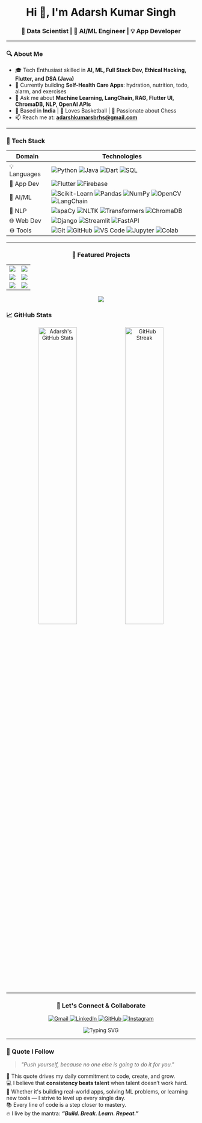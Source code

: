 <h1 align="center">Hi 👋, I'm Adarsh Kumar Singh</h1>
<h3 align="center">🚀 Data Scientist | 🤖 AI/ML Engineer | 💡 App Developer</h3>

---

### 🔍 About Me

- 🎓 Tech Enthusiast skilled in **AI, ML, Full Stack Dev, Ethical Hacking, Flutter, and DSA (Java)**
- 🔭 Currently building **Self-Health Care Apps**: hydration, nutrition, todo, alarm, and exercises
- 💬 Ask me about **Machine Learning, LangChain, RAG, Flutter UI, ChromaDB, NLP, OpenAI APIs**
- 📍 Based in **India** | 🏀 Loves Basketball | 🎯 Passionate about Chess
- 📫 Reach me at: **adarshkumarsbrhs@gmail.com**

---

### 💼 Tech Stack

| Domain         | Technologies                                                                 |
|----------------|------------------------------------------------------------------------------|
| 💡 Languages    | ![Python](https://img.shields.io/badge/Python-3776AB?style=flat&logo=python&logoColor=white) ![Java](https://img.shields.io/badge/Java-007396?style=flat&logo=java&logoColor=white) ![Dart](https://img.shields.io/badge/Dart-0175C2?style=flat&logo=dart&logoColor=white) ![SQL](https://img.shields.io/badge/SQL-003B57?style=flat&logo=postgresql&logoColor=white) |
| 📱 App Dev     | ![Flutter](https://img.shields.io/badge/Flutter-02569B?style=flat&logo=flutter&logoColor=white) ![Firebase](https://img.shields.io/badge/Firebase-FFCA28?style=flat&logo=firebase&logoColor=black) |
| 🤖 AI/ML       | ![Scikit-Learn](https://img.shields.io/badge/Scikit--Learn-F7931E?style=flat&logo=scikit-learn&logoColor=white) ![Pandas](https://img.shields.io/badge/Pandas-150458?style=flat&logo=pandas) ![NumPy](https://img.shields.io/badge/NumPy-013243?style=flat&logo=numpy&logoColor=white) ![OpenCV](https://img.shields.io/badge/OpenCV-5C3EE8?style=flat&logo=opencv&logoColor=white) ![LangChain](https://img.shields.io/badge/LangChain-000000?style=flat&logo=langchain&logoColor=white) |
| 🔬 NLP          | ![spaCy](https://img.shields.io/badge/spaCy-09A3D5?style=flat) ![NLTK](https://img.shields.io/badge/NLTK-008080?style=flat) ![Transformers](https://img.shields.io/badge/HuggingFace_Transformers-FFD21F?style=flat&logo=huggingface&logoColor=black) ![ChromaDB](https://img.shields.io/badge/ChromaDB-202020?style=flat) |
| 🌐 Web Dev     | ![Django](https://img.shields.io/badge/Django-092E20?style=flat&logo=django&logoColor=white) ![Streamlit](https://img.shields.io/badge/Streamlit-FF4B4B?style=flat&logo=streamlit&logoColor=white) ![FastAPI](https://img.shields.io/badge/FastAPI-009688?style=flat&logo=fastapi&logoColor=white) |
| ⚙️ Tools        | ![Git](https://img.shields.io/badge/Git-F05032?style=flat&logo=git&logoColor=white) ![GitHub](https://img.shields.io/badge/GitHub-181717?style=flat&logo=github) ![VS Code](https://img.shields.io/badge/VS_Code-007ACC?style=flat&logo=visual-studio-code) ![Jupyter](https://img.shields.io/badge/Jupyter-F37626?style=flat&logo=jupyter) ![Colab](https://img.shields.io/badge/Google_Colab-F9AB00?style=flat&logo=googlecolab&logoColor=black) |

---
<h3 align="center">🚀 Featured Projects</h3>

<table align="center">
  <tr>
    <td align="center" width="50%">
      <a href="https://github.com/ADARSH010203/MCP_WITH_A2A" target="_blank">
        <img src="https://github-readme-stats.vercel.app/api/pin/?username=ADARSH010203&repo=MCP_WITH_A2A&theme=radical" />
      </a>
    </td>
    <td align="center" width="50%">
      <a href="https://github.com/ADARSH010203/Apna_Village" target="_blank">
        <img src="https://github-readme-stats.vercel.app/api/pin/?username=ADARSH010203&repo=Apna_Village&theme=radical" />
      </a>
    </td>
  </tr>
  <tr>
    <td align="center" width="50%">
      <a href="https://github.com/ADARSH010203/face-detection" target="_blank">
        <img src="https://github-readme-stats.vercel.app/api/pin/?username=ADARSH010203&repo=face-detection&theme=radical" />
      </a>
    </td>
    <td align="center" width="50%">
      <a href="https://github.com/ADARSH010203/MACHINE-LEARNING" target="_blank">
        <img src="https://github-readme-stats.vercel.app/api/pin/?username=ADARSH010203&repo=MACHINE-LEARNING&theme=radical" />
      </a>
    </td>
  </tr>
  <tr>
    <td align="center" width="50%">
      <a href="https://github.com/ADARSH010203/Document_Summaring" target="_blank">
        <img src="https://github-readme-stats.vercel.app/api/pin/?username=ADARSH010203&repo=Document_Summaring&theme=radical" />
      </a>
    </td>
    <td align="center" width="50%">
      <a href="https://github.com/ADARSH010203/Sign_Detection" target="_blank">
        <img src="https://github-readme-stats.vercel.app/api/pin/?username=ADARSH010203&repo=Sign_Detection&theme=radical" />
      </a>
    </td>
  </tr>
</table>


<p align="center">
  <img src="https://readme-typing-svg.demolab.com?font=Fira+Code&duration=4000&pause=1000&color=FF5F5F&center=true&vCenter=true&width=600&lines=Love+Building+Smart+Apps;Real+Projects+%7C+Real+Impact;Explore+More+Below..." />
</p>



### 📈 GitHub Stats

<p align="center">
  <img src="https://github-readme-stats.vercel.app/api?username=ADARSH010203&show_icons=true&theme=tokyonight" alt="Adarsh's GitHub Stats" width="45%"/>
  <img src="https://github-readme-streak-stats.herokuapp.com/?user=ADARSH010203&theme=tokyonight" alt="GitHub Streak" width="45%"/>
</p>

---
<h3 align="center">🤝 Let's Connect & Collaborate</h3>
<p align="center">
  <a href="mailto:adarshkumarsingh010203@gmail.com" target="_blank">
    <img alt="Gmail" src="https://img.shields.io/badge/Gmail-D14836?style=for-the-badge&logo=gmail&logoColor=white"/>
  </a>
  <a href="https://www.linkedin.com/in/adarsh-kumar-singh010203/" target="_blank">
    <img alt="LinkedIn" src="https://img.shields.io/badge/LinkedIn-0A66C2?style=for-the-badge&logo=linkedin&logoColor=white"/>
  </a>
  <a href="https://github.com/ADARSH010203" target="_blank">
    <img alt="GitHub" src="https://img.shields.io/badge/GitHub-171515?style=for-the-badge&logo=github&logoColor=white"/>
  </a>
  <a href="https://www.instagram.com/" target="_blank">
    <img alt="Instagram" src="https://img.shields.io/badge/Instagram-E4405F?style=for-the-badge&logo=instagram&logoColor=white"/>
  </a>
</p>

<p align="center">
  <img src="https://readme-typing-svg.demolab.com?font=Fira+Code&pause=1000&width=450&lines=Let%E2%80%99s+Build+Something+Together!;Open+to+Collab+%7C+Projects+%7C+Ideas+%7C+Innovation" alt="Typing SVG" />
</p>

---

### 🧠 Quote I Follow

> _"Push yourself, because no one else is going to do it for you."_

💬 This quote drives my daily commitment to code, create, and grow.  
💻 I believe that **consistency beats talent** when talent doesn’t work hard.  
🚀 Whether it's building real-world apps, solving ML problems, or learning new tools — I strive to level up every single day.  
📚 Every line of code is a step closer to mastery.  
🔥 I live by the mantra: _**“Build. Break. Learn. Repeat.”**_
